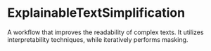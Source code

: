 # ExplainableTextSimplification
A workflow that improves the readability of complex texts. It utilizes interpretability techniques, while iteratively performs masking.
